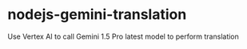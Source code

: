 # nodejs-gemini-translation
Use Vertex AI to call Gemini 1.5 Pro latest model to perform translation
